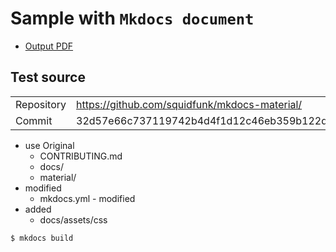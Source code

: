 # Sample with `Mkdocs document`

- [Output PDF](document.pdf)

## Test source

|            |                                               |
| ---------- | --------------------------------------------- |
| Repository | https://github.com/squidfunk/mkdocs-material/ |
| Commit     | 32d57e66c737119742b4d4f1d12c46eb359b122d      |

- use Original
  - CONTRIBUTING.md
  - docs/
  - material/
- modified
  - mkdocs.yml - modified
- added
  - docs/assets/css

```sh
$ mkdocs build
```
